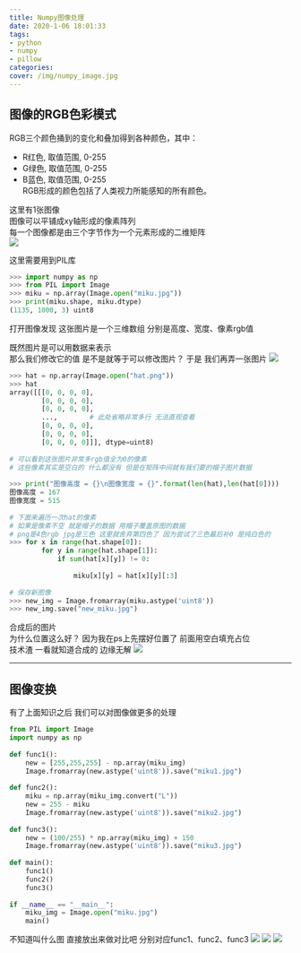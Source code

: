 ```yaml
---
title: Numpy图像处理
date: 2020-1-06 18:01:33
tags: 
- python
- numpy
- pillow
categories:
cover: /img/numpy_image.jpg
---
```


## 图像的RGB色彩模式  
RGB三个颜色捅到的变化和叠加得到各种颜色，其中：  
* R红色, 取值范围, 0-255  
* G绿色, 取值范围, 0-255  
* B蓝色, 取值范围, 0-255  
RGB形成的颜色包括了人类视力所能感知的所有颜色。

这里有1张图像  
图像可以平铺成xy轴形成的像素阵列  
每一个图像都是由三个字节作为一个元素形成的二维矩阵  
![](/img/archive_img/numpy_miku.jpg)

这里需要用到PIL库
``` python
>>> import numpy as np
>>> from PIL import Image
>>> miku = np.array(Image.open("miku.jpg"))
>>> print(miku.shape, miku.dtype)
(1135, 1000, 3) uint8
```

打开图像发现 这张图片是一个三维数组
分别是高度、宽度、像素rgb值

既然图片是可以用数据来表示  
那么我们修改它的值 是不是就等于可以修改图片？
于是 我们再弄一张图片
![](/img/archive_img/numpy_hat.png)
```python
>>> hat = np.array(Image.open("hat.png"))
>>> hat
array([[[0, 0, 0, 0],
        [0, 0, 0, 0],
        [0, 0, 0, 0],
        ...,        # 此处省略非常多行 无法直观查看
        [0, 0, 0, 0],
        [0, 0, 0, 0],
        [0, 0, 0, 0]]], dtype=uint8)
 
# 可以看到这张图片非常多rgb值全为0的像素   
# 这些像素其实是空白的 什么都没有 但是在矩阵中间就有我们要的帽子图片数据
 
>>> print("图像高度 = {}\n图像宽度 = {}".format(len(hat),len(hat[0])))
图像高度 = 167
图像宽度 = 515
  
# 下面来遍历一次hat的像素 
# 如果是像素不空 就是帽子的数据 用帽子覆盖原图的数据
# png是4色rgb jpg是三色 这里就舍弃第四色了 因为尝试了三色最后补0 是纯白色的
>>> for x in range(hat.shape[0]):
        for y in range(hat.shape[1]):
            if sum(hat[x][y]) != 0:      
                
                miku[x][y] = hat[x][y][:3]  
 
# 保存新图像	
>>> new_img = Image.fromarray(miku.astype('uint8'))
>>> new_img.save("new_miku.jpg")

```

合成后的图片  
为什么位置这么好？ 因为我在ps上先摆好位置了 前面用空白填充占位  
技术渣 一看就知道合成的 边缘无解
![](/img/archive_img/numpy_new_miku.jpg)


***
## 图像变换
有了上面知识之后 我们可以对图像做更多的处理
``` python
from PIL import Image
import numpy as np 
 
def func1():
    new = [255,255,255] - np.array(miku_img)
    Image.fromarray(new.astype('uint8')).save("miku1.jpg")
 
def func2():
    miku = np.array(miku_img.convert("L"))
    new = 255 - miku
    Image.fromarray(new.astype('uint8')).save("miku2.jpg")
 
def func3():
    new = (100/255) * np.array(miku_img) + 150
    Image.fromarray(new.astype('uint8')).save("miku3.jpg")
 
def main():
    func1()
    func2()
    func3() 
 
if __name__ == "__main__":
    miku_img = Image.open("miku.jpg")
    main()
```

不知道叫什么图 直接放出来做对比吧 分别对应func1、func2、func3
![](/img/archive_img/miku1.jpg)
![](/img/archive_img/miku2.jpg)
![](/img/archive_img/miku3.jpg)